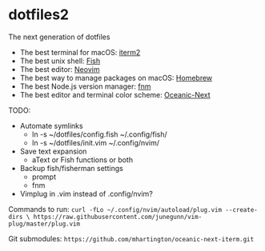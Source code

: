 # dotfiles2
The next generation of dotfiles

* The best terminal for macOS: [iterm2](https://www.iterm2.com/downloads.html)
* The best unix shell: [Fish](fishshell.com)
* The best editor: [Neovim](neovim)
* The best way to manage packages on macOS: [Homebrew](brew.sh)
* The best Node.js version manager: [fnm](https://github.com/fisherman/fnm)
* The best editor and terminal color scheme: [Oceanic-Next](https://github.com/mhartington/oceanic-next-iterm)

TODO: 
* Automate symlinks
	* ln -s ~/dotfiles/config.fish ~/.config/fish/
	* ln -s ~/dotfiles/init.vim ~/.config/nvim/
* Save text expansion
	* aText or Fish functions or both
* Backup fish/fisherman settings
	* prompt
	* fnm
* Vimplug in .vim instead of .config/nvim?


Commands to run:
`curl -fLo ~/.config/nvim/autoload/plug.vim --create-dirs \
    https://raw.githubusercontent.com/junegunn/vim-plug/master/plug.vim`

Git submodules:
`https://github.com/mhartington/oceanic-next-iterm.git`

